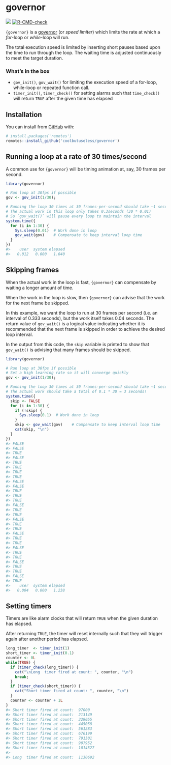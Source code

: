 
<!-- README.md is generated from README.Rmd. Please edit that file -->

# governor

<!-- badges: start -->

![](https://img.shields.io/badge/cool-useless-green.svg)
[![R-CMD-check](https://github.com/coolbutuseless/governor-dev/actions/workflows/R-CMD-check.yaml/badge.svg)](https://github.com/coolbutuseless/governor-dev/actions/workflows/R-CMD-check.yaml)
<!-- badges: end -->

`{governor}` is a
[governor](https://en.wikipedia.org/wiki/Governor_(device)) (or *speed
limiter*) which limits the rate at which a *for*-loop or *while*-loop
will run.

The total execution speed is limited by inserting short pauses based
upon the time to run through the loop. The waiting time is adjusted
continuously to meet the target duration.

### What’s in the box

- `gov_init()`, `gov_wait()` for limiting the execution speed of a
  for-loop, while-loop or repeated function call.
- `timer_init()`, `timer_check()` for setting alarms such that
  `time_check()` will return `TRUE` after the given time has elapsed

## Installation

You can install from
[GitHub](https://github.com/coolbutuseless/governor) with:

``` r
# install.packages('remotes')
remotes::install_github('coolbutuseless/governor')
```

## Running a loop at a rate of 30 times/second

A common use for `{governor}` will be timing animation at, say, 30
frames per second.

``` r
library(governor)

# Run loop at 30fps if possible
gov <- gov_init(1/30); 

# Running the loop 30 times at 30 frames-per-second should take ~1 second
# The actual work in this loop only takes 0.3seconds (30 * 0.01)
# So `gov_wait()` will pause every loop to maintain the interval
system.time({
  for (i in 1:30) {
    Sys.sleep(0.01)  # Work done in loop
    gov_wait(gov)    # Compensate to keep interval loop time
  }
})
#>    user  system elapsed 
#>   0.012   0.000   1.040
```

## Skipping frames

When the actual work in the loop is fast, `{governor}` can compensate by
waiting a longer amount of time.

When the work in the loop is slow, then `{governor}` can advise that the
work for the next frame be skipped.

In this example, we want the loop to run at 30 frames per second
(i.e. an interval of 0.333 seconds), but the work itself takes 0.04
seconds. The return value of `gov_wait()` is a logical value indicating
whether it is recommended that the next frame is skipped in order to
achieve the desired loop interval.

In the output from this code, the `skip` variable is printed to show
that `gov_wait()` is advising that many frames should be skipped.

``` r
library(governor)

# Run loop at 30fps if possible
# Set a high learning rate so it will converge quickly
gov <- gov_init(1/30); 

# Running the loop 30 times at 30 frames-per-second should take ~1 second
# The actual work should take a total of 0.1 * 30 = 3 seconds!
system.time({
  skip <- FALSE
  for (i in 1:30) {
    if (!skip) {
      Sys.sleep(0.1)  # Work done in loop
    }
    skip <- gov_wait(gov)    # Compensate to keep interval loop time
    cat(skip, "\n")
  }
})
#> FALSE 
#> FALSE 
#> TRUE 
#> FALSE 
#> TRUE 
#> TRUE 
#> TRUE 
#> TRUE 
#> FALSE 
#> FALSE 
#> TRUE 
#> TRUE 
#> TRUE 
#> FALSE 
#> TRUE 
#> TRUE 
#> FALSE 
#> TRUE 
#> TRUE 
#> FALSE 
#> TRUE 
#> TRUE 
#> FALSE 
#> TRUE 
#> TRUE 
#> FALSE 
#> TRUE 
#> TRUE 
#> FALSE 
#> TRUE
#>    user  system elapsed 
#>   0.004   0.000   1.238
```

## Setting timers

Timers are like alarm clocks that will return `TRUE` when the given
duration has elapsed.

After returning `TRUE`, the timer will reset internally such that they
will trigger again after another period has elapsed.

``` r
long_timer  <- timer_init(1)
short_timer <- timer_init(0.1)
counter <- 0L
while(TRUE) {
  if (timer_check(long_timer)) {
    cat("\nLong  timer fired at count: ", counter, "\n")
    break;
  } 
  if (timer_check(short_timer)) {
    cat("Short timer fired at count: ", counter, "\n")
  } 
  counter <- counter + 1L
}
#> Short timer fired at count:  97000 
#> Short timer fired at count:  213149 
#> Short timer fired at count:  329055 
#> Short timer fired at count:  445058 
#> Short timer fired at count:  561283 
#> Short timer fired at count:  676199 
#> Short timer fired at count:  791301 
#> Short timer fired at count:  907952 
#> Short timer fired at count:  1014527 
#> 
#> Long  timer fired at count:  1130692
```
